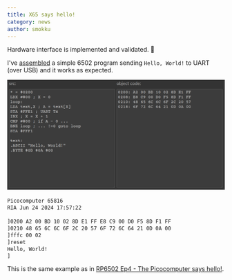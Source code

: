 ```yaml
---
title: X65 says hello!
category: news
author: smokku
---
```


Hardware interface is implemented and validated. 🎉

I've [assembled][1] a simple 6502 program sending `Hello, World!` to UART (over USB)
and it works as expected.

[1]: https://www.masswerk.at/6502/assembler.html

![Hello World ASM](/media/2024-06-24_hello-world-asm.png)

```console
Picocomputer 65816
RIA Jun 24 2024 17:57:22

]0200 A2 00 BD 10 02 8D E1 FF E8 C9 00 D0 F5 8D F1 FF
]0210 48 65 6C 6C 6F 2C 20 57 6F 72 6C 64 21 0D 0A 00
]fffc 00 02
]reset
Hello, World!
]
```

This is the same example as in [RP6502 Ep4 - The Picocomputer says hello!](https://www.youtube.com/watch?v=uL8BL7ZDdlk).
